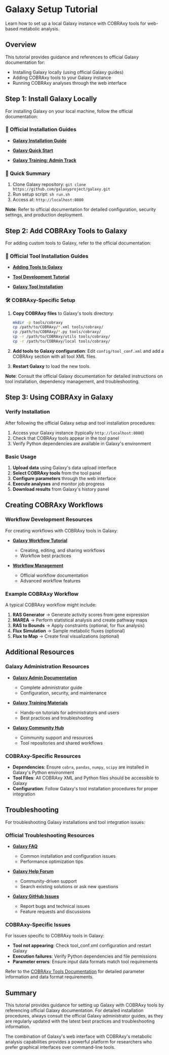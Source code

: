 # Galaxy Setup Tutorial

Learn how to set up a local Galaxy instance with COBRAxy tools for web-based metabolic analysis.

## Overview

This tutorial provides guidance and references to official Galaxy documentation for:

- Installing Galaxy locally (using official Galaxy guides)
- Adding COBRAxy tools to your Galaxy instance
- Running COBRAxy analyses through the web interface

## Step 1: Install Galaxy Locally

For installing Galaxy on your local machine, follow the official documentation:

### 📖 Official Installation Guides

- **[Galaxy Installation Guide](https://docs.galaxyproject.org/en/master/admin/)**

- **[Galaxy Quick Start](https://docs.galaxyproject.org/en/master/admin/production.html)**

- **[Galaxy Training: Admin Track](https://training.galaxyproject.org/training-material/topics/admin/)**

### 🚀 Quick Summary

1. Clone Galaxy repository: `git clone https://github.com/galaxyproject/galaxy.git`
2. Run setup script: `sh run.sh`  
3. Access at: `http://localhost:8080`

**Note**: Refer to official documentation for detailed configuration, security settings, and production deployment.

## Step 2: Add COBRAxy Tools to Galaxy

For adding custom tools to Galaxy, refer to the official documentation:

### 📖 Official Tool Installation Guides

- **[Adding Tools to Galaxy](https://docs.galaxyproject.org/en/master/admin/tool_panel.html)**

- **[Tool Development Tutorial](https://training.galaxyproject.org/training-material/topics/dev/)**

- **[Galaxy Tool Installation](https://planemo.readthedocs.io/en/latest/)**

### 🛠️ COBRAxy-Specific Setup

1. **Copy COBRAxy files** to Galaxy's tools directory:
   ```bash
   mkdir -p tools/cobraxy
   cp /path/to/COBRAxy/*.xml tools/cobraxy/
   cp /path/to/COBRAxy/*.py tools/cobraxy/
   cp -r /path/to/COBRAxy/utils tools/cobraxy/
   cp -r /path/to/COBRAxy/local tools/cobraxy/
   ```

2. **Add tools to Galaxy configuration**:
   Edit `config/tool_conf.xml` and add a COBRAxy section with all tool XML files.

3. **Restart Galaxy** to load the new tools.

**Note**: Consult the official Galaxy documentation for detailed instructions on tool installation, dependency management, and troubleshooting.

## Step 3: Using COBRAxy in Galaxy

### Verify Installation

After following the official Galaxy setup and tool installation procedures:

1. Access your Galaxy instance (typically `http://localhost:8080`)
2. Check that COBRAxy tools appear in the tool panel
3. Verify Python dependencies are available in Galaxy's environment

### Basic Usage

1. **Upload data** using Galaxy's data upload interface
2. **Select COBRAxy tools** from the tool panel
3. **Configure parameters** through the web interface
4. **Execute analyses** and monitor job progress
5. **Download results** from Galaxy's history panel

## Creating COBRAxy Workflows

### Workflow Development Resources

For creating workflows with COBRAxy tools in Galaxy:

- **[Galaxy Workflow Tutorial](https://training.galaxyproject.org/training-material/topics/galaxy-interface/tutorials/workflow-editor/tutorial.html)**
  - Creating, editing, and sharing workflows
  - Workflow best practices

- **[Workflow Management](https://docs.galaxyproject.org/en/master/user/galaxy_workflow.html)**
  - Official workflow documentation
  - Advanced workflow features

### Example COBRAxy Workflow

A typical COBRAxy workflow might include:

1. **RAS Generator** → Generate activity scores from gene expression
2. **MAREA** → Perform statistical analysis and create pathway maps
3. **RAS to Bounds** → Apply constraints (optional, for flux analysis)
4. **Flux Simulation** → Sample metabolic fluxes (optional)
5. **Flux to Map** → Create final visualizations (optional)

## Additional Resources

### Galaxy Administration Resources

- **[Galaxy Admin Documentation](https://docs.galaxyproject.org/en/master/admin/)**
  - Complete administrator guide
  - Configuration, security, and maintenance

- **[Galaxy Training Materials](https://training.galaxyproject.org/)**
  - Hands-on tutorials for administrators and users
  - Best practices and troubleshooting

- **[Galaxy Community Hub](https://galaxyproject.org/)**
  - Community support and resources
  - Tool repositories and shared workflows

### COBRAxy-Specific Resources

- **Dependencies**: Ensure `cobra`, `pandas`, `numpy`, `scipy` are installed in Galaxy's Python environment
- **Tool Files**: All COBRAxy XML and Python files should be accessible to Galaxy
- **Configuration**: Follow Galaxy's tool installation procedures for proper integration

## Troubleshooting

For troubleshooting Galaxy installations and tool integration issues:

### Official Troubleshooting Resources

- **[Galaxy FAQ](https://docs.galaxyproject.org/en/master/admin/faq.html)**
  - Common installation and configuration issues
  - Performance optimization tips

- **[Galaxy Help Forum](https://help.galaxyproject.org/)**
  - Community-driven support
  - Search existing solutions or ask new questions

- **[Galaxy GitHub Issues](https://github.com/galaxyproject/galaxy/issues)**
  - Report bugs and technical issues
  - Feature requests and discussions

### COBRAxy-Specific Issues

For issues specific to COBRAxy tools in Galaxy:

- **Tool not appearing**: Check tool_conf.xml configuration and restart Galaxy
- **Execution failures**: Verify Python dependencies and file permissions  
- **Parameter errors**: Ensure input data formats match tool requirements

Refer to the [COBRAxy Tools Documentation](../tools/) for detailed parameter information and data format requirements.

## Summary

This tutorial provides guidance for setting up Galaxy with COBRAxy tools by referencing official Galaxy documentation. For detailed installation procedures, always consult the official Galaxy administrator guides, as they are regularly updated with the latest best practices and troubleshooting information.

The combination of Galaxy's web interface with COBRAxy's metabolic analysis capabilities provides a powerful platform for researchers who prefer graphical interfaces over command-line tools.